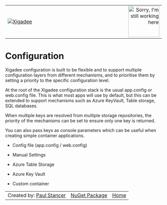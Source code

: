 ﻿<table>
<tr>
<td width="80%"><a href="../../../README.md"><img src="../../../../docs/X2a.png" alt="Xigadee"></a></td>
<td width = "*" align="right"><img src="../../../../docs/smallWIP.jpg" alt="Sorry, I'm still working here" height="100"></td>
</tr>
</table>

# Configuration

Xigadee configuration is built to be flexible and to support multiple configuration layers from different mechanisms, and to prioritise them by setting a priority to the specific configuration level.

At the root of the Xigadee configuration stack is the usual app.config or web.config file. 
This is what most apps will use by default, but this can be extended to support mechanisms such as Azure KeyVault, 
Table storage, SQL databases.

When multiple keys are resolved from multiple storage repositories, the priority of the mechanisms can be set to ensure only one key is returned.

You can also pass keys as console parameters which can be useful when creating simple container applications.

- Config file (app.config / web.config)

- Manual Settings 

- Azure Table Storage

- Azure Key Vault

- Custom container



<table><tr> 
<td>Created by: <a href="http://github.com/paulstancer">Paul Stancer</a></td>
  <td><a href="https://www.nuget.org/packages/Xigadee">NuGet Package</a></td>
  <td><a href="../../../README.md">Home</a></td>
</tr></table>
